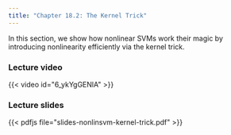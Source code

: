 ```yaml
---
title: "Chapter 18.2: The Kernel Trick"
---
```

In this section, we show how nonlinear SVMs work their magic by introducing nonlinearity efficiently via the kernel trick. 

<!--more-->

### Lecture video

{{< video id="6_ykYgGENlA" >}}

### Lecture slides

{{< pdfjs file="slides-nonlinsvm-kernel-trick.pdf" >}}
